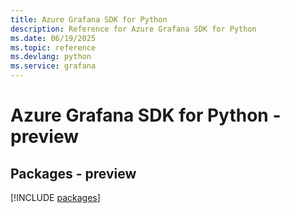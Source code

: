 ```yaml
---
title: Azure Grafana SDK for Python
description: Reference for Azure Grafana SDK for Python
ms.date: 06/19/2025
ms.topic: reference
ms.devlang: python
ms.service: grafana
---
```

# Azure Grafana SDK for Python - preview
## Packages - preview
[!INCLUDE [packages](grafana-index.md)]